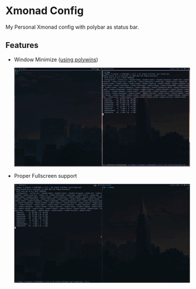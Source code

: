 # Xmonad Config

My Personal Xmonad config with polybar as status bar.

## Features

- Window Minimize ([using polywins](https://github.com/tam-carre/polywins))

  ![Demo of Window Minimize](./imgs/minimize.gif)

- Proper Fullscreen support

  ![Demo of Fullscreen](./imgs/fullscreen.gif)
